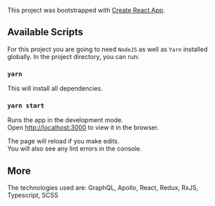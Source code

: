 This project was bootstrapped with [Create React App](https://github.com/facebook/create-react-app).

## Available Scripts

For this project you are going to need `NodeJS` as well as `Yarn` installed globally. 
In the project directory, you can run:

### `yarn`

This will install all dependencies.

### `yarn start`

Runs the app in the development mode.<br>
Open [http://localhost:3000](http://localhost:3000) to view it in the browser.

The page will reload if you make edits.<br>
You will also see any lint errors in the console.

## More

The technologies used are:
GraphQL,
Apollo,
React,
Redux,
RxJS,
Typescript,
SCSS
